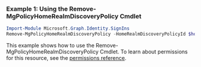 ### Example 1: Using the Remove-MgPolicyHomeRealmDiscoveryPolicy Cmdlet
```powershell
Import-Module Microsoft.Graph.Identity.SignIns
Remove-MgPolicyHomeRealmDiscoveryPolicy -HomeRealmDiscoveryPolicyId $homeRealmDiscoveryPolicyId
```
This example shows how to use the Remove-MgPolicyHomeRealmDiscoveryPolicy Cmdlet.
To learn about permissions for this resource, see the [permissions reference](/graph/permissions-reference).
